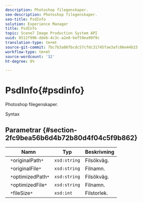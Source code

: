 ```yaml
---
description: Photoshop filegenskaper.
seo-description: Photoshop filegenskaper.
seo-title: PsdInfo
solution: Experience Manager
title: PsdInfo
topic: Scene7 Image Production System API
uuid: 0512f996-ddeb-4c3c-a2e8-bef59ea99f9c
translation-type: tm+mt
source-git-commit: 7bc7b3a86fbcdc57cfdc31745fae3afc06e44b15
workflow-type: tm+mt
source-wordcount: '32'
ht-degree: 0%

---
```



# PsdInfo{#psdinfo}

Photoshop filegenskaper.

Syntax

## Parametrar {#section-2fc9bea56b6d4b72b80d4f04c5f9b862}

| Namn | Typ | Beskrivning |
|---|---|---|
| ` *`originalPath`*` | `xsd:string` | Filsökväg. |
| ` *`originalFile`*` | `xsd:string` | Filnamn. |
| ` *`optimizedPath`*` | `xsd:string` | Filsökväg. |
| ` *`optimizedFile`*` | `xsd:string` | Filnamn. |
| ` *`fileSize`*` | `xsd:int` | Filstorlek. |

